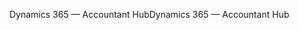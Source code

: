 <span data-ttu-id="e5b6e-101">Dynamics 365 — Accountant Hub</span><span class="sxs-lookup"><span data-stu-id="e5b6e-101">Dynamics 365 — Accountant Hub</span></span>
